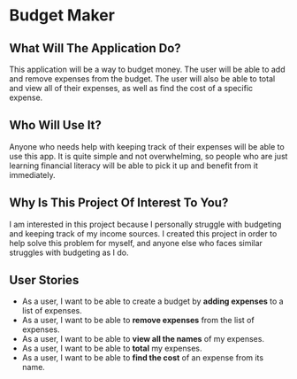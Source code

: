 # Budget Maker

## What Will The Application Do?
This application will be a way to budget money. The user will be able to add and remove 
expenses from the budget. The user will also be able to total and view all of their 
expenses, as well as find the cost of a specific expense.

## Who Will Use It?
Anyone who needs help with keeping track of their expenses will be
able to use this app. It is quite simple and not overwhelming, so people
who are just learning financial literacy will be able to pick it up
and benefit from it immediately.

## Why Is This Project Of Interest To You?
I am interested in this project because I personally struggle with budgeting
and keeping track of my income sources. I created this project in order to
help solve this problem for myself, and anyone else who faces similar
struggles with budgeting as I do.

## User Stories
- As a user, I want to be able to create a budget by **adding expenses** to a list
  of expenses.
- As a user, I want to be able to **remove expenses** from the list of expenses.
- As a user, I want to be able to **view all the names** of my expenses.
- As a user, I want to be able to **total** my expenses.
- As a user, I want to be able to **find the cost** of an expense from its name.